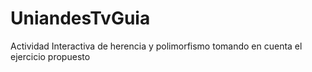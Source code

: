 # UniandesTvGuia

Actividad Interactiva de herencia y polimorfismo tomando en cuenta el ejercicio propuesto 
